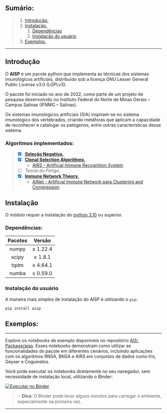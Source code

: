 ## Sumário:

>1. [Introdução.](#introdução)
>2. [Instalação.](#instalação)
>    1. [Dependências](#dependências)
>    2. [Instalação do usuário](#instalação-do-usuário)
>3. [Exemplos.](#exemplos)

---

<section id='introdução'>

## Introdução

O **AISP** é um pacote python que implementa as técnicas dos sistemas imunológicos artificiais, distribuído sob a licença GNU Lesser General Public License v3.0 (LGPLv3).

O pacote foi iniciado no ano de 2022, como parte de um projeto de pesquisa desenvolvido no Instituto Federal do Norte de Minas Gerais – Campus Salinas (IFNMG – Salinas).

Os sistemas imunológicos artificiais (SIA) inspiram-se no sistema imunológico dos vertebrados, criando metáforas que aplicam a capacidade de reconhecer e catalogar os patógenos, entre outras características desse sistema.

### Algoritmos implementados:

> - [x] [**Seleção Negativa.**](https://ais-package.github.io/pt-br/docs/aisp-techniques/negative-selection/)
> - [x] [**Clonal Selection Algorithms.**](https://ais-package.github.io/pt-br/docs/aisp-techniques/clonal-selection-algorithms/)
>     * [AIRS - Artificial Immune Recognition System](https://ais-package.github.io/pt-br/docs/aisp-techniques/clonal-selection-algorithms/airs/)
> - [ ] *Teoria do Perigo.*
> - [x] [**Immune Network Theory.**](https://ais-package.github.io/pt-br/docs/aisp-techniques/immune-network-theory/)
>   - [AiNet - Artificial Immune Network para Clustering and Compression](https://ais-package.github.io/pt-br/docs/aisp-techniques/immune-network-theory/ainet)


</section>

<section id='introdução'>

## **Instalação**


O módulo requer a instalação do [python 3.10](https://www.python.org/downloads/) ou superior.

<section id='dependências'>

### **Dependências:**
<div align = center> 

|    Pacotes    |    Versão     |
|:-------------:|:-------------:|
|     numpy     |   ≥ 1.22.4    |
|     scipy     |    ≥ 1.8.1    |
|     tqdm      |   ≥ 4.64.1    |
|     numba     |   ≥ 0.59.0    |

</div>
</section>

<section id='instalação-do-usuário'>

### **Instalação do usuário**

A maneira mais simples de instalação do AISP é utilizando o ``pip``:

```Bash
pip install aisp
```

</section>

</section>
<section id='exemplos'>

## Exemplos:

---

Explore os notebooks de exemplo disponíveis no repositório [AIS-Package/aisp](https://github.com/AIS-Package/aisp/tree/main/examples).
Esses notebooks demonstram como utilizar as funcionalidades do pacote em diferentes cenários, incluindo aplicações com os algoritmos
RNSA, BNSA e AIRS em conjuntos de dados como Iris, Geyser e Cogumelos.

Você pode executar os notebooks diretamente no seu navegador, sem necessidade de instalação local, utilizando o Binder:

[![Executar no Binder](https://mybinder.org/badge_logo.svg)](https://mybinder.org/v2/gh/AIS-Package/aisp/HEAD?labpath=%2Fexamples)

> 💡 **Dica**: O Binder pode levar alguns minutos para carregar o ambiente, especialmente na primeira vez.

---

</section>